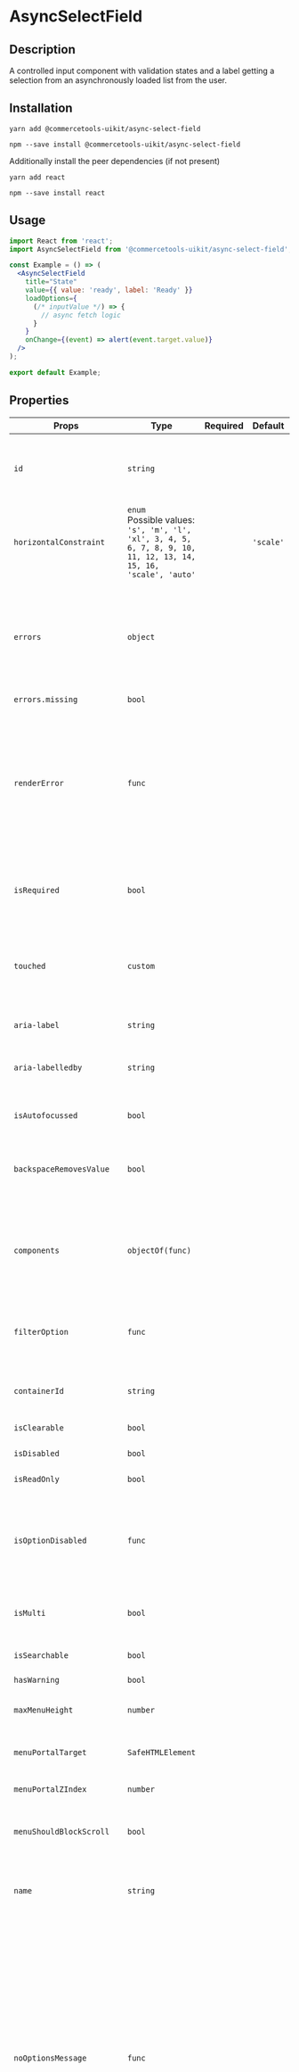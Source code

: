 <!-- THIS IS AN AUTOGENERATED FILE. DO NOT EDIT THIS FILE DIRECTLY. -->
<!-- This file is created by the `yarn generate-readme` script. -->

# AsyncSelectField

## Description

A controlled input component with validation states and a label getting a selection from an asynchronously loaded list from the user.

## Installation

```
yarn add @commercetools-uikit/async-select-field
```

```
npm --save install @commercetools-uikit/async-select-field
```

Additionally install the peer dependencies (if not present)

```
yarn add react
```

```
npm --save install react
```

## Usage

```jsx
import React from 'react';
import AsyncSelectField from '@commercetools-uikit/async-select-field';

const Example = () => (
  <AsyncSelectField
    title="State"
    value={{ value: 'ready', label: 'Ready' }}
    loadOptions={
      (/* inputValue */) => {
        // async fetch logic
      }
    }
    onChange={(event) => alert(event.target.value)}
  />
);

export default Example;
```

## Properties

| Props                             | Type                                                                                                                  | Required | Default   | Description                                                                                                                                                                                                                                                                                                                                                 |
| --------------------------------- | --------------------------------------------------------------------------------------------------------------------- | :------: | --------- | ----------------------------------------------------------------------------------------------------------------------------------------------------------------------------------------------------------------------------------------------------------------------------------------------------------------------------------------------------------- |
| `id`                              | `string`                                                                                                              |          |           | Used as HTML id property. An id is auto-generated when it is not specified.                                                                                                                                                                                                                                                                                 |
| `horizontalConstraint`            | `enum`<br>Possible values:<br>`'s', 'm', 'l', 'xl', 3, 4, 5, 6, 7, 8, 9, 10, 11, 12, 13, 14, 15, 16, 'scale', 'auto'` |          | `'scale'` | Horizontal size limit of the input fields.                                                                                                                                                                                                                                                                                                                  |
| `errors`                          | `object`                                                                                                              |          |           | A map of errors. Error messages for known errors are rendered automatically.&#xA;<br />&#xA;Unknown errors will be forwarded to `renderError`                                                                                                                                                                                                               |
| `errors.missing`                  | `bool`                                                                                                                |          |           |                                                                                                                                                                                                                                                                                                                                                             |
| `renderError`                     | `func`                                                                                                                |          |           | Called with custom errors. This function can return a message which will be wrapped in an ErrorMessage. It can also return null to show no error.&#xA;<br />&#xA;Signature: `(key, error) => React.node`                                                                                                                                                    |
| `isRequired`                      | `bool`                                                                                                                |          |           | Indicates if the value is required. Shows an the "required asterisk" if so.                                                                                                                                                                                                                                                                                 |
| `touched`                         | `custom`                                                                                                              |          |           | Indicates whether the field was touched. Errors will only be shown when the field was touched.                                                                                                                                                                                                                                                              |
| `aria-label`                      | `string`                                                                                                              |          |           | Aria label (for assistive tech)                                                                                                                                                                                                                                                                                                                             |
| `aria-labelledby`                 | `string`                                                                                                              |          |           | HTML ID of an element that should be used as the label (for assistive tech)                                                                                                                                                                                                                                                                                 |
| `isAutofocussed`                  | `bool`                                                                                                                |          |           | Focus the control when it is mounted                                                                                                                                                                                                                                                                                                                        |
| `backspaceRemovesValue`           | `bool`                                                                                                                |          |           | Remove the currently focused option when the user presses backspace                                                                                                                                                                                                                                                                                         |
| `components`                      | `objectOf(func)`                                                                                                      |          |           | Map of components to overwrite the default ones, see [what components you can override](https://react-select.com/components)                                                                                                                                                                                                                                |
| `filterOption`                    | `func`                                                                                                                |          |           | Custom method to filter whether an option should be displayed in the menu                                                                                                                                                                                                                                                                                   |
| `containerId`                     | `string`                                                                                                              |          |           | The id to set on the SelectContainer component                                                                                                                                                                                                                                                                                                              |
| `isClearable`                     | `bool`                                                                                                                |          |           | Is the select value clearable                                                                                                                                                                                                                                                                                                                               |
| `isDisabled`                      | `bool`                                                                                                                |          |           | Is the select disabled                                                                                                                                                                                                                                                                                                                                      |
| `isReadOnly`                      | `bool`                                                                                                                |          |           | Is the select read-only                                                                                                                                                                                                                                                                                                                                     |
| `isOptionDisabled`                | `func`                                                                                                                |          |           | Override the built-in logic to detect whether an option is disabled&#xA;<br />&#xA;Signature: `(option, options) => boolean`                                                                                                                                                                                                                                |
| `isMulti`                         | `bool`                                                                                                                |          |           | Support multiple selected options                                                                                                                                                                                                                                                                                                                           |
| `isSearchable`                    | `bool`                                                                                                                |          |           | Whether to enable search functionality                                                                                                                                                                                                                                                                                                                      |
| `hasWarning`                      | `bool`                                                                                                                |          |           |                                                                                                                                                                                                                                                                                                                                                             |
| `maxMenuHeight`                   | `number`                                                                                                              |          |           | Maximum height of the menu before scrolling                                                                                                                                                                                                                                                                                                                 |
| `menuPortalTarget`                | `SafeHTMLElement`                                                                                                     |          |           | Dom element to portal the select menu to                                                                                                                                                                                                                                                                                                                    |
| `menuPortalZIndex`                | `number`                                                                                                              |          |           | z-index value for the menu portal                                                                                                                                                                                                                                                                                                                           |
| `menuShouldBlockScroll`           | `bool`                                                                                                                |          |           | whether the menu should block scroll while open                                                                                                                                                                                                                                                                                                             |
| `name`                            | `string`                                                                                                              |          |           | Name of the HTML Input (optional - without this, no input will be rendered)                                                                                                                                                                                                                                                                                 |
| `noOptionsMessage`                | `func`                                                                                                                |          |           | Can be used to render a custom value when there are no options (either because of no search results, or all options have been used, or there were none in the first place).&#xA;<br />&#xA;Gets called with `{ inputValue: String }`. `inputValue` will be an empty string when no search text is present.&#xA;Signature: `({ inputValue }) => React.node ` |
| `onBlur`                          | `func`                                                                                                                |          |           | Handle blur events on the control                                                                                                                                                                                                                                                                                                                           |
| `onChange`                        | `func`                                                                                                                |          |           | Called with a fake event when value changes.&#xA;<br />&#xA;The event's `target.name` will be the name supplied in props. The event's `target.value` will hold the value. The value will be the selected option, or an array of options in case `isMulti` is `true`.&#xA;<br />&#xA;Signature: `(event) => void`                                            |
| `onFocus`                         | `func`                                                                                                                |          |           | Handle focus events on the control                                                                                                                                                                                                                                                                                                                          |
| `onInputChange`                   | `func`                                                                                                                |          |           | Handle change events on the input                                                                                                                                                                                                                                                                                                                           |
| `placeholder`                     | `string`                                                                                                              |          |           | Placeholder text for the select value                                                                                                                                                                                                                                                                                                                       |
| `loadingMessage`                  | `<string, func>`                                                                                                      |          |           | loading message shown while the options are being loaded                                                                                                                                                                                                                                                                                                    |
| `tabIndex`                        | `string`                                                                                                              |          |           | Sets the tabIndex attribute on the input                                                                                                                                                                                                                                                                                                                    |
| `tabSelectsValue`                 | `bool`                                                                                                                |          |           | Select the currently focused option when the user presses tab                                                                                                                                                                                                                                                                                               |
| `value`                           | `custom`                                                                                                              |          |           | The value of the select; reflected by the selected option                                                                                                                                                                                                                                                                                                   |
| `showOptionGroupDivider`          | `bool`                                                                                                                |          |           |                                                                                                                                                                                                                                                                                                                                                             |
| `defaultOptions`                  | `<bool, arrayOf>`                                                                                                     |          |           | The default set of options to show before the user starts searching.&#xA;<br />&#xA;When set to `true`, the results for `loadOptions('')` will be autoloaded.                                                                                                                                                                                               |
| `defaultOptions<arrayOf>`         | `array`                                                                                                               |          |           |                                                                                                                                                                                                                                                                                                                                                             |
| `defaultOptions<arrayOf>[].value` | `string`                                                                                                              |    ✅    |           |                                                                                                                                                                                                                                                                                                                                                             |
| `loadOptions`                     | `func`                                                                                                                |    ✅    |           | Function that returns a promise, which is the set of options to be used once the promise resolves.                                                                                                                                                                                                                                                          |
| `cacheOptions`                    | `any`                                                                                                                 |          |           | If cacheOptions is truthy, then the loaded data will be cached. The cache will remain until cacheOptions changes value.                                                                                                                                                                                                                                     |
| `title`                           | `<string, node>`                                                                                                      |    ✅    |           | Title of the label                                                                                                                                                                                                                                                                                                                                          |
| `hint`                            | `custom`                                                                                                              |          |           | Hint for the label. Provides a supplementary but important information regarding the behaviour of the input (e.g warn about uniqueness of a field, when it can only be set once), whereas `description` can describe it in more depth. Can also receive a `hintIcon`.                                                                                       |
| `description`                     | `<string, node>`                                                                                                      |          |           | Provides a description for the title.                                                                                                                                                                                                                                                                                                                       |
| `onInfoButtonClick`               | `func`                                                                                                                |          |           | Function called when info button is pressed.&#xA;<br />&#xA;Info button will only be visible when this prop is passed.&#xA;<br />&#xA;Signature: `(event) => void`                                                                                                                                                                                          |
| `hintIcon`                        | `node`                                                                                                                |          |           | Icon to be displayed beside the hint text.&#xA;<br />&#xA;Will only get rendered when `hint` is passed as well.                                                                                                                                                                                                                                             |
| `badge`                           | `node`                                                                                                                |          |           | Badge to be displayed beside the label.&#xA;<br />&#xA;Might be used to display additional information about the content of the field (E.g verified email)                                                                                                                                                                                                  |
| `iconLeft`                        | `node`                                                                                                                |          |           | Icon to display on the left of the placeholder text and selected value. Has no effect when isMulti is enabled.                                                                                                                                                                                                                                              |

## `data-*` props

The component further forwards all `data-` attributes to the underlying `AsyncSelectInput` component.

This field is built on top of [`react-select`](https://github.com/JedWatson/react-select) v2.
It supports mostly same properties as `react-select`. Behaviour for some props was changed, and support for others was dropped.

In case you need one of the currently excluded props, feel free to open a PR adding them.

## `errors`

This object is a key-value map. The `renderError` prop will be called for each entry with the key and the value. The return value will be rendered inside an `ErrorMessage` component underneath the input.

The `AsyncSelectField` supports some errors out of the box. Return `undefined` from `renderError` for these and the default errors will be shown instead. This prevents consumers from having to reimplement the same error messages for known errors while still keeping the flexibility of showing custom error messages for them.

When the `key` is known, and when the value is truthy, and when `renderError` returned `undefined` for that error entry, then the `AsyncSelectField` will render an appropriate error automatically.

Known error keys are:

- `missing`: tells the user that this field is required
